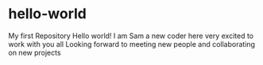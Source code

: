 # hello-world
My first Repository 
Hello world! I am Sam a new coder here very excited to work with you all
Looking forward to meeting new people and collaborating on new projects


